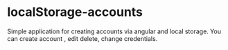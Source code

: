 # localStorage-accounts
Simple application for creating accounts via angular and local storage. You can create account , edit delete, change credentials. 
